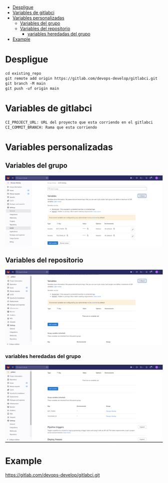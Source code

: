 - [Despligue](#despligue)
- [Variables de gitlabci](#variables-de-gitlabci)
- [Variables personalizadas](#variables-personalizadas)
  - [Variables del grupo](#variables-del-grupo)
  - [Variables del repositorio](#variables-del-repositorio)
    - [variables heredadas del grupo](#variables-heredadas-del-grupo)
- [Example](#example)

# Despligue


```
cd existing_repo
git remote add origin https://gitlab.com/devops-develop/gitlabci.git
git branch -M main
git push -uf origin main
```

# Variables de gitlabci

```
CI_PROJECT_URL: URL del proyecto que esta corriendo en el gitlabci
CI_COMMIT_BRANCH: Rama que esta corriendo
```

# Variables personalizadas

## Variables del grupo
![qownnotes-media-LSLYZz](./media/qownnotes-media-LSLYZz.png)

## Variables del repositorio
![qownnotes-media-UhuAOH](./media/qownnotes-media-UhuAOH.png)

### variables heredadas del grupo
![qownnotes-media-wZJYzt](./media/qownnotes-media-wZJYzt.png)




# Example

https://gitlab.com/devops-develop/gitlabci.git